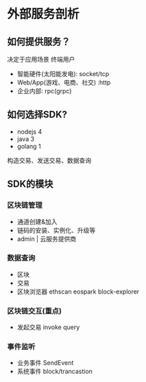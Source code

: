 # 外部服务剖析

## 如何提供服务？
决定于应用场景 终端用户
* 智能硬件(太阳能发电): socket/tcp 
* Web/App(游戏、电商、社交) :http
* 企业内部: rpc(grpc)

## 如何选择SDK?
* nodejs 4
* java 3
* golang 1

构造交易、发送交易、数据查询

## SDK的模块

### 区块链管理
* 通道创建&加入
* 链码的安装、实例化、升级等
* admin | 云服务提供商

### 数据查询
* 区块
* 交易
* 区块浏览器 ethscan eospark block-explorer

### 区块链交互(重点)
* 发起交易 invoke query

### 事件监听
* 业务事件 SendEvent
* 系统事件 block/trancastion
